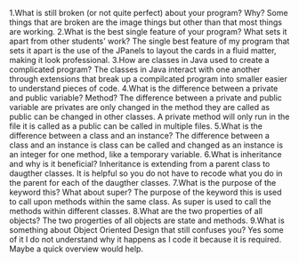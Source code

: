 1.What is still broken (or not quite perfect) about your program? Why?
Some things that are broken are the image things but other than that most things are working.
2.What is the best single feature of your program? What sets it apart from other students' work?
The single best feature of my program that sets it apart is the use of the JPanels to layout the cards in a fluid matter, making it look professional.
3.How are classes in Java used to create a complicated program?
The classes in Java interact with one another through extensions that break up a compilcated program into smaller easier to understand pieces of code.
4.What is the difference between a private and public variable? Method?
The difference between a private and public variable are privates are only changed in the method they are called as public can be changed in other classes. A private method will only run in the file it is called as a public can be called in multiple files.
5.What is the difference between a class and an instance?
The difference between a class and an instance is class can be called and changed as an instance is an integer for one method, like a temporary variable.
6.What is inheritance and why is it beneficial?
Inheritance is extending from a parent class to daugther classes. It is helpful so you do not have to recode what you do in the parent for each of the daugther classes.
7.What is the purpose of the keyword this? What about super?
The purpose of the keyword this is used to call upon methods within the same class. As super is used to call the methods within different classes.
8.What are the two properties of all objects?
The two progerties of all objects are state and methods.
9.What is something about Object Oriented Design that still confuses you?
Yes some of it I do not understand why it happens as I code it because it is required. Maybe a quick overview would help.
